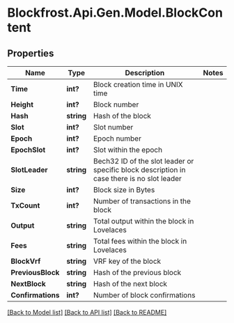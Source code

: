 # Blockfrost.Api.Gen.Model.BlockContent
## Properties

Name | Type | Description | Notes
------------ | ------------- | ------------- | -------------
**Time** | **int?** | Block creation time in UNIX time | 
**Height** | **int?** | Block number | 
**Hash** | **string** | Hash of the block | 
**Slot** | **int?** | Slot number | 
**Epoch** | **int?** | Epoch number | 
**EpochSlot** | **int?** | Slot within the epoch | 
**SlotLeader** | **string** | Bech32 ID of the slot leader or specific block description in case there is no slot leader | 
**Size** | **int?** | Block size in Bytes | 
**TxCount** | **int?** | Number of transactions in the block | 
**Output** | **string** | Total output within the block in Lovelaces | 
**Fees** | **string** | Total fees within the block in Lovelaces | 
**BlockVrf** | **string** | VRF key of the block | 
**PreviousBlock** | **string** | Hash of the previous block | 
**NextBlock** | **string** | Hash of the next block | 
**Confirmations** | **int?** | Number of block confirmations | 

[[Back to Model list]](../README.md#documentation-for-models) [[Back to API list]](../README.md#documentation-for-api-endpoints) [[Back to README]](../README.md)

